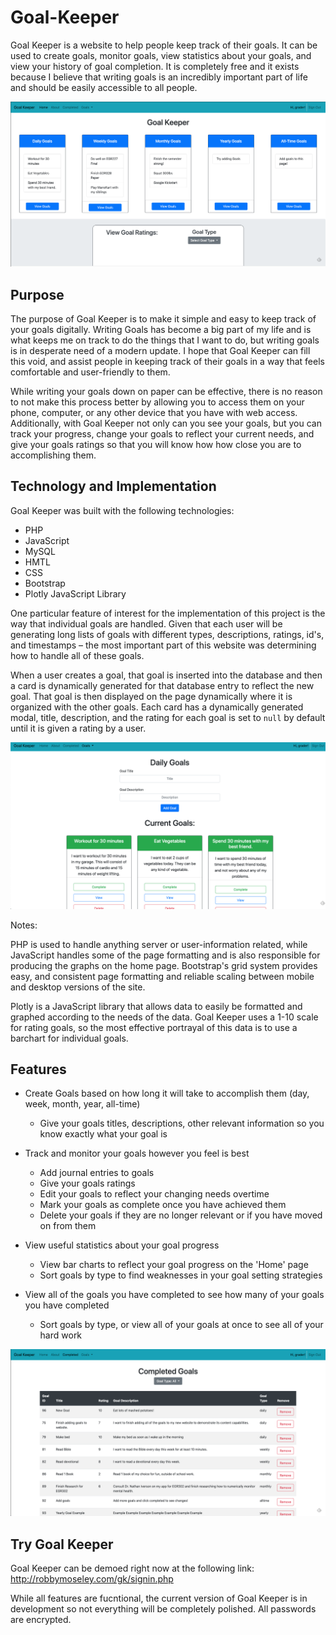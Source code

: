 # Goal-Keeper

Goal Keeper is a website to help people keep track of their goals. It can be used to create goals, monitor goals, view statistics about your goals, and view your history of goal completion. It is completely free and it exists because I believe that writing goals is an incredibly important part of life and should be easily accessible to all people.

![Goal Keeper](/gk-images/home.png)

## Purpose

The purpose of Goal Keeper is to make it simple and easy to keep track of your goals digitally. Writing Goals has become a big part of my life and is what keeps me on track to do the things that I want to do, but writing goals is in desperate need of a modern update. I hope that Goal Keeper can fill this void, and assist people in keeping track of their goals in a way that feels comfortable and user-friendly to them. 

While writing your goals down on paper can be effective, there is no reason to not make this process better by allowing you to access them on your phone, computer, or any other device that you have with web access. Additionally, with Goal Keeper not only can you see your goals, but you can track your progress, change your goals to reflect your current needs, and give your goals ratings so that you will know how how close you are to accomplishing them.

## Technology and Implementation

Goal Keeper was built with the following technologies:

* PHP
* JavaScript
* MySQL
* HMTL
* CSS
* Bootstrap
* Plotly JavaScript Library

One particular feature of interest for the implementation of this project is the way that individual goals are handled. Given that each user will be generating long lists of goals with different types, descriptions, ratings, id's, and timestamps – the most important part of this website was determining how to handle all of these goals. 

When a user creates a goal, that goal is inserted into the database and then a card is dynamically generated for that database entry to reflect the new goal. That goal is then displayed on the page dynamically where it is organized with the other goals. Each card has a dynamically generated modal, title, description, and the rating for each goal is set to `null` by default until it is given a rating by a user.

![Goal Keeper](/gk-images/example.png)

Notes: 

PHP is used to handle anything server or user-information related, while JavaScript handles some of the page formatting and is also responsible for producing the graphs on the home page. Bootstrap's grid system provides easy, and consistent page formatting and reliable scaling between mobile and desktop versions of the site.

Plotly is a JavaScript library that allows data to easily be formatted and graphed according to the needs of the data. Goal Keeper uses a 1-10 scale for rating goals, so the most effective portrayal of this data is to use a barchart for individual goals. 

## Features

* Create Goals based on how long it will take to accomplish them (day, week, month, year, all-time)
  * Give your goals titles, descriptions, other relevant information so you know exactly what your goal is

* Track and monitor your goals however you feel is best
  * Add journal entries to goals
  * Give your goals ratings
  * Edit your goals to reflect your changing needs overtime
  * Mark your goals as complete once you have achieved them
  * Delete your goals if they are no longer relevant or if you have moved on from them

* View useful statistics about your goal progress
  * View bar charts to reflect your goal progress on the 'Home' page
  * Sort goals by type to find weaknesses in your goal setting strategies

* View all of the goals you have completed to see how many of your goals you have completed
  * Sort goals by type, or view all of your goals at once to see all of your hard work

![Goal Keeper](/gk-images/completed.png)

## Try Goal Keeper

Goal Keeper can be demoed right now at the following link: http://robbymoseley.com/gk/signin.php

While all features are fucntional, the current version of Goal Keeper is in development so not everything will be completely polished. All passwords are encrypted.

